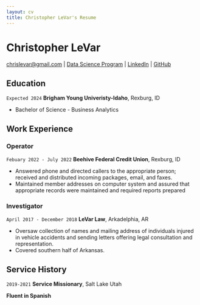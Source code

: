 ```yaml
---
layout: cv
title: Christopher LeVar's Resume
---
```

# Christopher LeVar


<div id="webaddress">
<a href="chrislevar@gmail.com">chrislevar@gmail.com</a>
| <a href="https://byuidatascience.github.io/development.html">Data Science Program</a>
| <a href="https://www.linkedin.com/groups/13537407/">LinkedIn</a>
| <a href="https://github.com/byuids-resumes">GitHub</a>
</div>

<!-- https://www.monique.tech/the-art-of-markdown -->

## Education

`Expected 2024`
__Brigham Young Univeristy-Idaho__, Rexburg, ID

- Bachelor of Science - Business Analytics


## Work Experience

### Operator

`Febuary 2022 - July 2022`
__Beehive Federal Credit Union__, Rexburg, ID

- Answered phone and directed callers to the appropriate person; received and distributed incoming packages, email, and faxes.
- Maintained member addresses on computer system and assured that appropriate records were maintained and required reports prepared

### Investigator

`April 2017 - December 2018`
__LeVar Law__, Arkadelphia, AR

- Oversaw collection of names and mailing address of individuals injured in vehicle accidents and sending letters offering legal consultation and representation.
- Covered southern half of Arkansas.


## Service History

`2019-2021`
__Service Missionary__, Salt Lake Utah

__Fluent in Spanish__


<!-- ### Footer

Last updated: May 2013 -->


